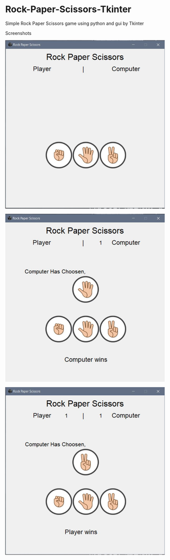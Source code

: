 # Rock-Paper-Scissors-Tkinter
Simple Rock Paper Scissors game using python and gui by Tkinter

Screenshots

![](images/01.jpg)

![](images/02.jpg)

![](images/03.jpg)
